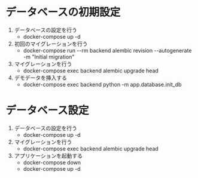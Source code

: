 # データベースの初期設定

1. データベースの設定を行う
    - docker-compose up -d
2. 初回のマイグレーションを行う
    - docker-compose run --rm backend alembic revision --autogenerate -m "Initial migration"    
3. マイグレーションを行う
    - docker-compose exec backend alembic upgrade head
4. デモデータを挿入する
    - docker-compose exec backend python -m app.database.init_db


# データベース設定

1. データベースの設定を行う
    - docker-compose up -d
2. マイグレーションを行う
    - docker-compose exec backend alembic upgrade head
4. アプリケーションを起動する
    - docker-compose down
    - docker-compose up -d

